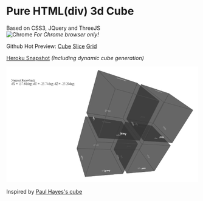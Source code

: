 # Pure HTML(div) 3d Cube
Based on CSS3, JQuery and ThreeJS <br/>
![Chrome](http://www.google.com/images/icons/material/product/1x/chrome_32dp.png) *For Chrome browser only!*

Github Hot Preview: [Cube](http://htmlpreview.github.io/?https://github.com/ant2012/Cube/blob/master/web/cube.html)
[Slice](http://htmlpreview.github.io/?https://github.com/ant2012/Cube/blob/master/web/slice.html)
[Grid](http://htmlpreview.github.io/?https://github.com/ant2012/Cube/blob/master/web/grid.html)

[Heroku Snapshot](http://cube-analytics.herokuapp.com/) *(Including dynamic cube generation)*

![Slice Splash](/src/main/webapp/img/splash.png)

Inspired by [Paul Hayes's cube](https://github.com/fofr/paulrhayes.com-experiments/tree/master/cube-3d/)

